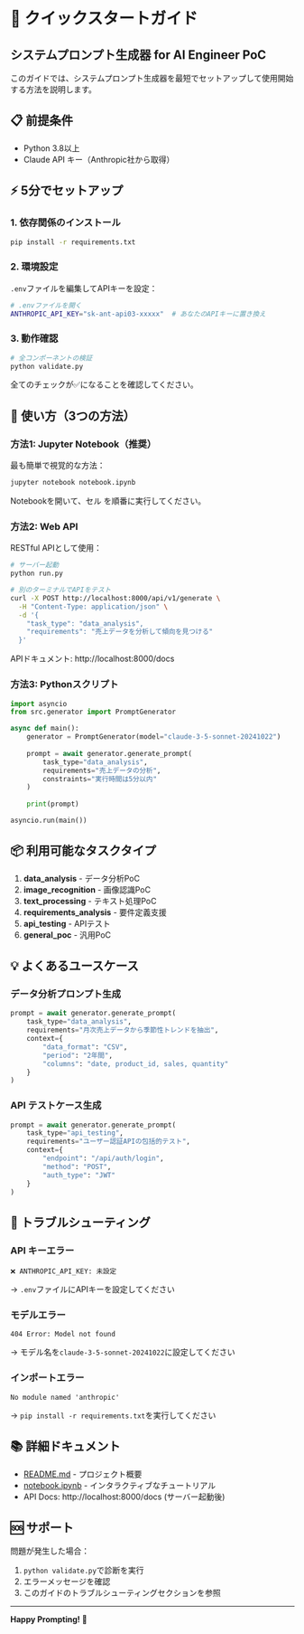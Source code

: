 # 🚀 クイックスタートガイド

## システムプロンプト生成器 for AI Engineer PoC

このガイドでは、システムプロンプト生成器を最短でセットアップして使用開始する方法を説明します。

## 📋 前提条件

- Python 3.8以上
- Claude API キー（Anthropic社から取得）

## ⚡ 5分でセットアップ

### 1. 依存関係のインストール

```bash
pip install -r requirements.txt
```

### 2. 環境設定

`.env`ファイルを編集してAPIキーを設定：

```bash
# .envファイルを開く
ANTHROPIC_API_KEY="sk-ant-api03-xxxxx"  # あなたのAPIキーに置き換え
```

### 3. 動作確認

```bash
# 全コンポーネントの検証
python validate.py
```

全てのチェックが✅になることを確認してください。

## 🎯 使い方（3つの方法）

### 方法1: Jupyter Notebook（推奨）

最も簡単で視覚的な方法：

```bash
jupyter notebook notebook.ipynb
```

Notebookを開いて、セル を順番に実行してください。

### 方法2: Web API

RESTful APIとして使用：

```bash
# サーバー起動
python run.py

# 別のターミナルでAPIをテスト
curl -X POST http://localhost:8000/api/v1/generate \
  -H "Content-Type: application/json" \
  -d '{
    "task_type": "data_analysis",
    "requirements": "売上データを分析して傾向を見つける"
  }'
```

APIドキュメント: http://localhost:8000/docs

### 方法3: Pythonスクリプト

```python
import asyncio
from src.generator import PromptGenerator

async def main():
    generator = PromptGenerator(model="claude-3-5-sonnet-20241022")
    
    prompt = await generator.generate_prompt(
        task_type="data_analysis",
        requirements="売上データの分析",
        constraints="実行時間は5分以内"
    )
    
    print(prompt)

asyncio.run(main())
```

## 📦 利用可能なタスクタイプ

1. **data_analysis** - データ分析PoC
2. **image_recognition** - 画像認識PoC  
3. **text_processing** - テキスト処理PoC
4. **requirements_analysis** - 要件定義支援
5. **api_testing** - APIテスト
6. **general_poc** - 汎用PoC

## 💡 よくあるユースケース

### データ分析プロンプト生成

```python
prompt = await generator.generate_prompt(
    task_type="data_analysis",
    requirements="月次売上データから季節性トレンドを抽出",
    context={
        "data_format": "CSV",
        "period": "2年間",
        "columns": "date, product_id, sales, quantity"
    }
)
```

### API テストケース生成

```python
prompt = await generator.generate_prompt(
    task_type="api_testing",
    requirements="ユーザー認証APIの包括的テスト",
    context={
        "endpoint": "/api/auth/login",
        "method": "POST",
        "auth_type": "JWT"
    }
)
```

## 🔧 トラブルシューティング

### API キーエラー

```
❌ ANTHROPIC_API_KEY: 未設定
```

→ `.env`ファイルにAPIキーを設定してください

### モデルエラー

```
404 Error: Model not found
```

→ モデル名を`claude-3-5-sonnet-20241022`に設定してください

### インポートエラー

```
No module named 'anthropic'
```

→ `pip install -r requirements.txt`を実行してください

## 📚 詳細ドキュメント

- [README.md](README.md) - プロジェクト概要
- [notebook.ipynb](notebook.ipynb) - インタラクティブなチュートリアル
- API Docs: http://localhost:8000/docs (サーバー起動後)

## 🆘 サポート

問題が発生した場合：

1. `python validate.py`で診断を実行
2. エラーメッセージを確認
3. このガイドのトラブルシューティングセクションを参照

---

**Happy Prompting! 🎉**